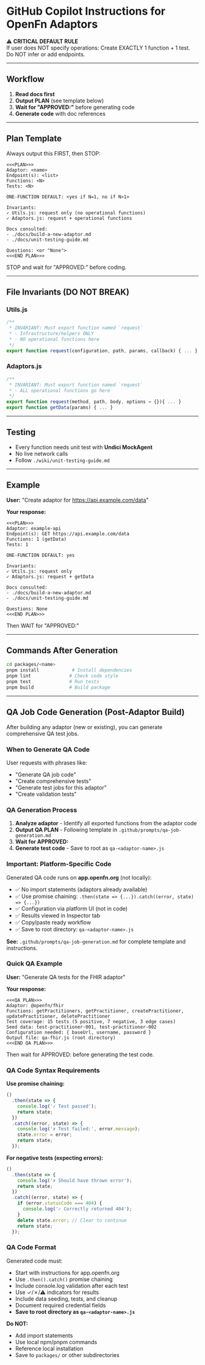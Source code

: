 # GitHub Copilot Instructions for OpenFn Adaptors

⚠️ **CRITICAL DEFAULT RULE**  
If user does NOT specify operations: Create EXACTLY 1 function + 1 test.  
Do NOT infer or add endpoints.

---

## Workflow

1. **Read docs first**
2. **Output PLAN** (see template below)
3. **Wait for "APPROVED:"** before generating code
4. **Generate code** with doc references

---

## Plan Template

Always output this FIRST, then STOP:

```
<<<PLAN>>>
Adaptor: <name>
Endpoint(s): <list>
Functions: <N>
Tests: <N>

ONE-FUNCTION DEFAULT: <yes if N=1, no if N>1>

Invariants:
✓ Utils.js: request only (no operational functions)
✓ Adaptors.js: request + operational functions

Docs consulted:
- ./docs/build-a-new-adaptor.md
- ./docs/unit-testing-guide.md

Questions: <or "None">
<<<END PLAN>>>
```

STOP and wait for "APPROVED:" before coding.

---

## File Invariants (DO NOT BREAK)

### Utils.js

```javascript
/**
 * INVARIANT: Must export function named `request`
 * - Infrastructure/helpers ONLY
 * - NO operational functions here
 */
export function request(configuration, path, params, callback) { ... }
```

### Adaptors.js

```javascript
/**
 * INVARIANT: Must export function named `request`
 * - ALL operational functions go here
 */
export function request(method, path, body, options = {}){ ... }
export function getData(params) { ... }
```

---

## Testing

- Every function needs unit test with **Undici MockAgent**
- No live network calls
- Follow `./wiki/unit-testing-guide.md`

---

## Example

**User:** "Create adaptor for https://api.example.com/data"

**Your response:**

```
<<<PLAN>>>
Adaptor: example-api
Endpoint(s): GET https://api.example.com/data
Functions: 1 (getData)
Tests: 1

ONE-FUNCTION DEFAULT: yes

Invariants:
✓ Utils.js: request only
✓ Adaptors.js: request + getData

Docs consulted:
- ./docs/build-a-new-adaptor.md
- ./docs/unit-testing-guide.md

Questions: None
<<<END PLAN>>>
```

Then WAIT for "APPROVED:"

---

## Commands After Generation

```bash
cd packages/<name>
pnpm install            # Install dependencies
pnpm lint              # Check code style
pnpm test              # Run tests
pnpm build             # Build package
```
---

## QA Job Code Generation (Post-Adaptor Build)

After building any adaptor (new or existing), you can generate comprehensive QA test jobs.

### When to Generate QA Code

User requests with phrases like:
- "Generate QA job code"
- "Create comprehensive tests"
- "Generate test jobs for this adaptor"
- "Create validation tests"

### QA Generation Process

1. **Analyze adaptor** - Identify all exported functions from the adaptor code
2. **Output QA PLAN** - Following template in `.github/prompts/qa-job-generation.md`
3. **Wait for APPROVED:**
4. **Generate test code** - Save to root as `qa-<adaptor-name>.js`

### Important: Platform-Specific Code

Generated QA code runs on **app.openfn.org** (not locally):
- ✅ No import statements (adaptors already available)
- ✅ Use promise chaining: `.then(state => {...}).catch((error, state) => {...})`
- ✅ Configuration via platform UI (not in code)
- ✅ Results viewed in Inspector tab
- ✅ Copy/paste ready workflow
- ✅ Save to root directory: `qa-<adaptor-name>.js`

**See:** `.github/prompts/qa-job-generation.md` for complete template and instructions.

### Quick QA Example

**User:** "Generate QA tests for the FHIR adaptor"

**Your response:**
```
<<<QA PLAN>>>
Adaptor: @openfn/fhir
Functions: getPractitioners, getPractitioner, createPractitioner, updatePractitioner, deletePractitioner
Test coverage: 15 tests (5 positive, 7 negative, 3 edge cases)
Seed data: test-practitioner-001, test-practitioner-002
Configuration needed: { baseUrl, username, password }
Output file: qa-fhir.js (root directory)
<<<END QA PLAN>>>
```

Then wait for APPROVED: before generating the test code.

### QA Code Syntax Requirements

**Use promise chaining:**
```javascript
()
  .then(state => {
    console.log('✓ Test passed');
    return state;
  })
  .catch((error, state) => {
    console.log('✗ Test failed:', error.message);
    state.error = error;
    return state;
  });
```

**For negative tests (expecting errors):**
```javascript
()
  .then(state => {
    console.log('✗ Should have thrown error');
    return state;
  })
  .catch((error, state) => {
    if (error.statusCode === 404) {
      console.log('✓ Correctly returned 404');
    }
    delete state.error; // Clear to continue
    return state;
  });
```

### QA Code Format

Generated code must:
- Start with instructions for app.openfn.org
- Use `.then().catch()` promise chaining
- Include console.log validation after each test
- Use ✓/✗/⚠ indicators for results
- Include data seeding, tests, and cleanup
- Document required credential fields
- **Save to root directory as `qa-<adaptor-name>.js`**

**Do NOT:**
- Add import statements
- Use local npm/pnpm commands
- Reference local installation
- Save to `packages/` or other subdirectories